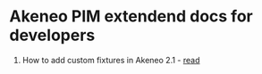 Akeneo PIM extendend docs for developers
====================

1) How to add custom fixtures in Akeneo 2.1 - [read](#)
